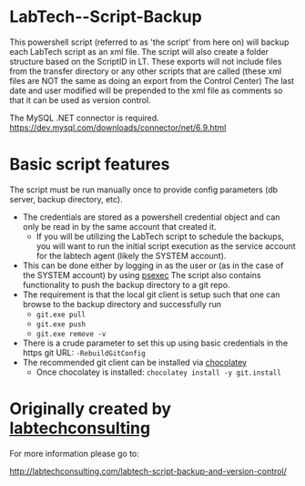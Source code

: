 # LabTech--Script-Backup
This powershell script (referred to as 'the script' from here on) will backup each LabTech script as an xml file. The script will also create a folder structure based on the ScriptID in LT. These exports will not include files from the transfer directory or any other scripts that are called (these xml files are NOT the same as doing an export from the Control Center)
The last date and user modified will be prepended to the xml file as comments so that it can be used as version control.

The MySQL .NET connector is required.
https://dev.mysql.com/downloads/connector/net/6.9.html

# Basic script features
The script must be run manually once to provide config parameters (db server, backup directory, etc). 
- The credentials are stored as a powershell credential object and can only be read in by the same account that created it. 
  - If you will be utilizing the LabTech script to schedule the backups, you will want to run the initial script execution as the service account for the labtech agent (likely the SYSTEM account). 
- This can be done either by logging in as the user or (as in the case of the SYSTEM account) by using [psexec](https://docs.microsoft.com/en-us/sysinternals/downloads/psexec)
The script also contains functionality to push the backup directory to a git repo. 
- The requirement is that the local git client is setup such that one can browse to the backup directory and successfully run
  - `git.exe pull`
  - `git.exe push`
  - `git.exe remove -v`
- There is a crude parameter to set this up using basic credentials in the https git URL: `-RebuildGitConfig`
- The recommended git client can be installed via [chocolatey](https://chocolatey.org/docs/installation)
  - Once chocolatey is installed: `chocolatey install -y git.install`

# Originally created by [labtechconsulting](https://github.com/LabtechConsulting/LabTech--Script-Backup)
For more information please go to:

http://labtechconsulting.com/labtech-script-backup-and-version-control/